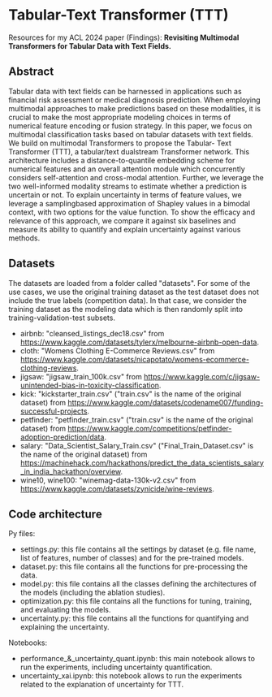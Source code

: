 # Tabular-Text Transformer (TTT)
Resources for my ACL 2024 paper (Findings): **Revisiting Multimodal Transformers for Tabular Data with Text Fields.**

## Abstract
Tabular data with text fields can be harnessed in applications such as financial risk assessment or medical diagnosis prediction. When employing multimodal approaches to make predictions based on these modalities, it is crucial to make the most appropriate modeling choices in terms of numerical feature encoding or fusion strategy. In this paper, we focus on multimodal classification tasks based on tabular datasets with text fields. We build on multimodal Transformers to propose the Tabular- Text Transformer (TTT), a tabular/text dualstream Transformer network. This architecture includes a distance-to-quantile embedding scheme for numerical features and an overall attention module which concurrently considers self-attention and cross-modal attention. Further, we leverage the two well-informed modality streams to estimate whether a prediction is uncertain or not. To explain uncertainty in terms of feature values, we leverage a samplingbased approximation of Shapley values in a bimodal context, with two options for the value function. To show the efficacy and relevance of this approach, we compare it against six baselines and measure its ability to quantify and explain uncertainty against various methods.

## Datasets
The datasets are loaded from a folder called "datasets".
For some of the use cases, we use the original training dataset as the test dataset does not include the true labels (competition data). In that case, we consider the training dataset as the modeling data which is then randomly split into training-validation-test subsets.
- airbnb: "cleansed_listings_dec18.csv" from https://www.kaggle.com/datasets/tylerx/melbourne-airbnb-open-data.
- cloth: "Womens Clothing E-Commerce Reviews.csv" from https://www.kaggle.com/datasets/nicapotato/womens-ecommerce-clothing-reviews.
- jigsaw: "jigsaw_train_100k.csv" from https://www.kaggle.com/c/jigsaw-unintended-bias-in-toxicity-classification.
- kick: "kickstarter_train.csv" ("train.csv" is the name of the original dataset) from https://www.kaggle.com/datasets/codename007/funding-successful-projects.
- petfinder: "petfinder_train.csv" ("train.csv" is the name of the original dataset) from https://www.kaggle.com/competitions/petfinder-adoption-prediction/data.
- salary: "Data_Scientist_Salary_Train.csv" ("Final_Train_Dataset.csv" is the name of the original dataset) from https://machinehack.com/hackathons/predict_the_data_scientists_salary_in_india_hackathon/overview.
- wine10, wine100: "winemag-data-130k-v2.csv" from https://www.kaggle.com/datasets/zynicide/wine-reviews.


## Code architecture
Py files:
- settings.py: this file contains all the settings by dataset (e.g. file name, list of features, number of classes) and for the pre-trained models.
- dataset.py: this file contains all the functions for pre-processing the data.
- model.py: this file contains all the classes defining the architectures of the models (including the ablation studies).
- optimization.py: this file contains all the functions for tuning, training, and evaluating the models.
- uncertainty.py: this file contains all the functions for quantifying and explaining the uncertainty.

Notebooks:
- performance_&_uncertainty_quant.ipynb: this main notebook allows to run the experiments, including uncertainty quantification.
- uncertainty_xai.ipynb: this notebook allows to run the experiments related to the explanation of uncertainty for TTT.




